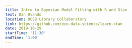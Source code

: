 ```yaml
---
title: Intro to Bayesian Model Fitting with R and Stan
text: Dan Ovando
location: UCSB Library Collaboratory
link: https://github.com/eco-data-science/learn-stan
date: 2019-10-29
startTime: '11:30'
endTime: '1:00'
---
```

